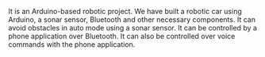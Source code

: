 It is an Arduino-based robotic project. We have built a robotic car using Arduino, a sonar sensor, Bluetooth and other necessary components. It can avoid obstacles in auto mode using a sonar sensor. It can be controlled by a phone application over Bluetooth. It can also be controlled over voice commands with the phone application.
